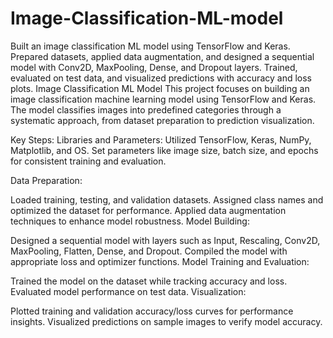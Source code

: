 # Image-Classification-ML-model
Built an image classification ML model using TensorFlow and Keras. Prepared datasets, applied data augmentation, and designed a sequential model with Conv2D, MaxPooling, Dense, and Dropout layers. Trained, evaluated on test data, and visualized predictions with accuracy and loss plots.
Image Classification ML Model
This project focuses on building an image classification machine learning model using TensorFlow and Keras. The model classifies images into predefined categories through a systematic approach, from dataset preparation to prediction visualization.

Key Steps:
Libraries and Parameters:
Utilized TensorFlow, Keras, NumPy, Matplotlib, and OS. Set parameters like image size, batch size, and epochs for consistent training and evaluation.

Data Preparation:

Loaded training, testing, and validation datasets.
Assigned class names and optimized the dataset for performance.
Applied data augmentation techniques to enhance model robustness.
Model Building:

Designed a sequential model with layers such as Input, Rescaling, Conv2D, MaxPooling, Flatten, Dense, and Dropout.
Compiled the model with appropriate loss and optimizer functions.
Model Training and Evaluation:

Trained the model on the dataset while tracking accuracy and loss.
Evaluated model performance on test data.
Visualization:

Plotted training and validation accuracy/loss curves for performance insights.
Visualized predictions on sample images to verify model accuracy.

